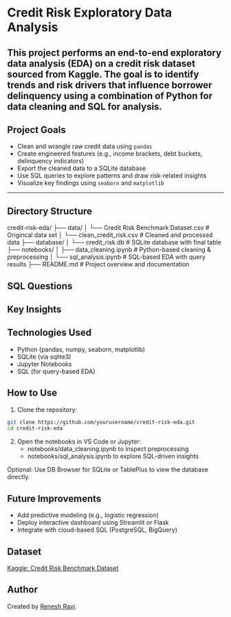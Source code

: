 # Credit Risk Exploratory Data Analysis

This project performs an end-to-end exploratory data analysis (EDA) on a credit risk dataset sourced from Kaggle. The goal is to identify trends and risk drivers that influence borrower delinquency using a combination of **Python for data cleaning** and **SQL for analysis**.
---

## Project Goals

- Clean and wrangle raw credit data using `pandas`
- Create engineered features (e.g., income brackets, debt buckets, delinquency indicators)
- Export the cleaned data to a SQLite database
- Use SQL queries to explore patterns and draw risk-related insights
- Visualize key findings using `seaborn` and `matplotlib`

---

## Directory Structure
credit-risk-eda/
├── data/
│ └── Credit Risk Benchmark Dataset.csv # Origincal data set
│ └── clean_credit_risk.csv # Cleaned and processed data
├── database/
│ └── credit_risk.db # SQLite database with final table
├── notebooks/
│ ├── data_cleaning.ipynb # Python-based cleaning & preprocessing
│ └── sql_analysis.ipynb # SQL-based EDA with query results
├── README.md # Project overview and documentation

## SQL Questions 

## Key Insights

## Technologies Used 
 - Python (pandas, numpy, seaborn, matplotlib)
 - SQLite (via sqlite3)
 - Jupyter Notebooks
 - SQL (for query-based EDA)

## How to Use
1. Clone the repository:
```bash
git clone https://github.com/yourusername/credit-risk-eda.git
cd credit-risk-eda
```
2. Open the notebooks in VS Code or Jupyter:
    - notebooks/data_cleaning.ipynb to inspect preprocessing
    - notebooks/sql_analysis.ipynb to explore SQL-driven insights

Optional: Use DB Browser for SQLite or TablePlus to view the database directly.

## Future Improvements
- Add predictive modeling (e.g., logistic regression)
- Deploy interactive dashboard using Streamlit or Flask
- Integrate with cloud-based SQL (PostgreSQL, BigQuery)

## Dataset
[Kaggle: Credit Risk Benchmark Dataset](https://www.kaggle.com/datasets/adilshamim8/credit-risk-benchmark-dataset)

## Author

Created by [Renesh Ravi](https://linkedin.com/in/reneshravi).